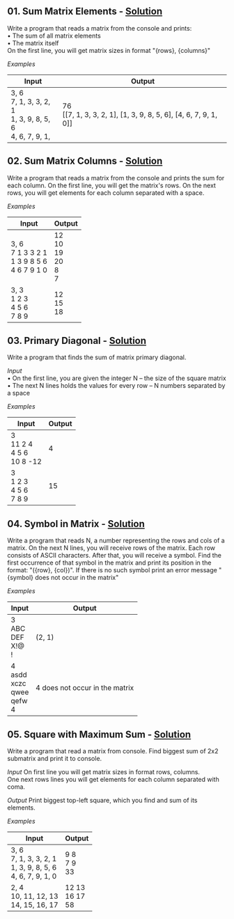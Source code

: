## **01.	Sum Matrix Elements -** [Solution](https://github.com/elenaborisova/Python-Advanced/blob/main/05.%20Multidimensional%20Lists%20-%20Lab/01_sum_matrix_elements.py)
Write a program that reads a matrix from the console and prints:  
•	The sum of all matrix elements  
•	The matrix itself  
On the first line, you will get matrix sizes in format "{rows}, {columns}"  

*Examples* 

|       Input       |      Output       |
|-------------------|-------------------|
|3, 6<br>7, 1, 3, 3, 2, 1<br>1, 3, 9, 8, 5, 6<br>4, 6, 7, 9, 1,    |76<br>[[7, 1, 3, 3, 2, 1], [1, 3, 9, 8, 5, 6], [4, 6, 7, 9, 1, 0]]   |



## **02.	Sum Matrix Columns -** [Solution](https://github.com/elenaborisova/Python-Advanced/blob/main/05.%20Multidimensional%20Lists%20-%20Lab/02_sum_matrix_columns.py)
Write a program that reads a matrix from the console and prints the sum for each column. On the first line, you will get the matrix's rows. On the next rows, you will get elements for each column separated with a space. 

*Examples*

|       Input       |      Output       |
|-------------------|-------------------|
|3, 6<br>7 1 3 3 2 1<br>1 3 9 8 5 6<br>4 6 7 9 1 0 |12<br>10<br>19<br>20<br>8<br>7   |
|3, 3<br>1 2 3<br>4 5 6<br>7 8 9   |12<br>15<br>18   |



## **03.	Primary Diagonal -** [Solution](https://github.com/elenaborisova/Python-Advanced/blob/main/05.%20Multidimensional%20Lists%20-%20Lab/03_primary_diagonal.py)
Write a program that finds the sum of matrix primary diagonal.

*Input*  
•	On the first line, you are given the integer N – the size of the square matrix  
•	The next N lines holds the values for every row – N numbers separated by a space  

*Examples*

|       Input       |      Output       |
|-------------------|-------------------|
|3<br>11 2 4<br>4 5 6<br>10 8 -12  |4                   |
|3<br>1 2 3<br>4 5 6<br>7 8 9      |15                  |





## **04.	Symbol in Matrix -** [Solution](https://github.com/elenaborisova/Python-Advanced/blob/main/05.%20Multidimensional%20Lists%20-%20Lab/04_symbol_in_matrix.py)
Write a program that reads N, a number representing the rows and cols of a matrix. On the next N lines, you will receive rows of the matrix. Each row consists of ASCII characters. After that, you will receive a symbol. Find the first occurrence of that symbol in the matrix and print its position in the format: "({row}, {col})". If there is no such symbol print an error message "{symbol} does not occur in the matrix"

*Examples*

|       Input       |      Output       |
|-------------------|-------------------|
|3<br>ABC<br>DEF<br>X!@<br>! |(2, 1)          |
|4<br>asdd<br>xczc<br>qwee<br>qefw<br>4   |4 does not occur in the matrix                 |




## **05.	Square with Maximum Sum -** [Solution](https://github.com/elenaborisova/Python-Advanced/blob/main/05.%20Multidimensional%20Lists%20-%20Lab/05_square_with_maximum_sum.py)
Write a program that read a matrix from console. Find biggest sum of 2x2 submatrix and print it to console.

*Input*
On first line you will get matrix sizes in format rows, columns.   
One next rows lines you will get elements for each column separated with coma.  

*Output*
Print biggest top-left square, which you find and sum of its elements.

*Examples*

|       Input       |      Output       |
|-------------------|-------------------|
|3, 6<br>7, 1, 3, 3, 2, 1<br>1, 3, 9, 8, 5, 6<br>4, 6, 7, 9, 1, 0     |9 8<br>7 9<br>33    |
|2, 4<br>10, 11, 12, 13<br>14, 15, 16, 17   |12 13<br>16 17<br>58  |



